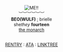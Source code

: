 <div align='center'> 
 <img src='https://files.catbox.moe/rmjhy6.gif' title='ME!!'

   <br>︶︶︶︶︶︶<br>
<b>BEO(WULF)</b> ; brielle<br>
   she<i>they</i>  <b>fourteen </b>
  <br> <a href="https://github.com/FatherGascoigne">the monarch</a>

<br> <a href="https://rentry.co/metalocalypsedotcom">RENTRY</a> : <a href="https://metalocalypse.atabook.org/">ATA</a> : <a href="https://linktr.ee/weezerus">LINKTREE</a>

